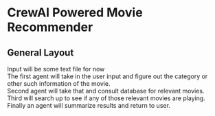 # CrewAI Powered Movie Recommender

## General Layout
Input will be some text file for now\
The first agent will take in the user input and figure out the category or other such information of the movie.\
Second agent will take that and consult database for relevant movies.\
Third will search up to see if any of those relevant movies are playing.\
Finally an agent will summarize results and return to user.